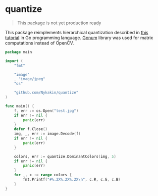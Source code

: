 ﻿# quantize

> This package is not yet production ready

This package reimplements hierarchical quantization described in [this tutorial](http://aishack.in/tutorials/dominant-color/) in Go programming language. [Gonum](https://github.com/gonum/gonum) library was used for matrix computations instead of OpenCV.

```go
package main

import (
    "fmt"

    "image"
    _ "image/jpeg"
    "os"

    "github.com/Nykakin/quantize"
)   

func main() {
    f, err := os.Open("test.jpg")
    if err != nil {
        panic(err)
    }
    defer f.Close()
    img, _, err := image.Decode(f)
    if err != nil {
        panic(err)
    }

    colors, err := quantize.DominantColors(img, 5)
    if err != nil {
        panic(err)
    }    
    for _, c := range colors {
        fmt.Printf("#%.2X%.2X%.2X\n", c.R, c.G, c.B)
    }
}
```